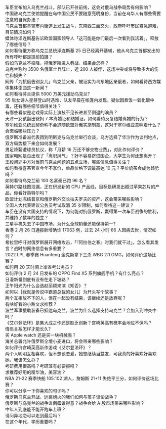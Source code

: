 车臣宣布加入乌克兰战斗，部队已开往前线，这会对俄乌战争局势有何影响？  
中国驻乌克兰使馆提醒在乌中国公民不要随意亮明身份，当前在乌华人有哪些需要注意的自保办法？  
乌克兰首都基辅市内街道上发生战斗，东南西三面交火，政府呼吁市民紧急避难，目前情况如何？  
媒体称泽连斯基告诉欧盟国家领导人「这可能是你们最后一次看到我活着」，释放了哪些信号？  
如何看待俄方称乌克兰总统泽连斯基 25 日已经离开基辅，他从乌克兰首都发出的所有呼吁都是提前拍摄？  
假如乌克兰不投降，拖俄罗斯进入巷战，结果会怎样？  
乌克兰称约 3500 名俄军士兵阵亡，近 200 人被俘，这场冲突或将导致多大的伤亡和损失？  
网传「为抗俄告别女儿」乌克兰父亲，被证实为乌东地区亲俄者，如何看待西方媒体集体歪曲这一新闻？  
如何看待芬兰提供 5000 万美元援助乌克兰?  
95 后女诗人星芽登山时遇难，队友早晨在帐篷内发现，疑似因煮饭一氧化碳中毒，还有哪些细节值得关注？  
有哪些看似是老戏骨实际上演技不见长进甚至倒退的演员？  
天津一女孩翻出爸妈 7 本离婚证和结婚证，如何看待反复结婚离婚的行为？  
塞尔维亚总统武契奇称不会追随欧盟对俄实施制裁，这对于塞尔维亚意味着什么？会面临哪些压力？  
俄罗斯准备派代表团到明斯克与乌克兰举行会谈，乌方选择了华沙作为谈判地点，双方局势接下来会如何发展？  
男足降薪遭球员抗议，称「月薪 16 万还不够交物业费」，对此作何评价？  
国家电网是否出现了「离职风气」？好不容易挤进国企，大学生为何还想离开？  
王毅阐述中方对当前乌克兰问题的五点立场，哪些信息值得关注？  
如何看待喜茶官宣今年不涨价，单品价格下调最高达 10 元？平价奶茶会成为趋势吗？  
如何看待乌克兰前 100 名富豪已跑 96 名？  
英特尔路线图泄漏，正在研发新的 CPU 产品线，目标是研发出超过苹果芯片的产品，你看好英特尔吗？  
欧盟计划冻结普京和俄罗斯外交长拉夫罗夫的资产，这会带来哪些影响？  
全国人大代表建议公务员考试取消 35 岁限制，如何看待这一建议？  
车臣在没有大国支持的情况下，为何能对抗俄罗斯，赢得第一次车臣战争的胜利，并维持了数年的独立？  
三星手机失去了中国市场，为什么全球销量还能保持第一?  
香港 2 月 26 日通报新增确诊 17063 例，过去 24 小时 66 人因病去世，情况如何？  
希拉里呼吁对俄罗斯展开网络攻击，「『阿拉伯之春』时我们就干过」，怎么看其发言？战时的网络信息有多重要？  
2022 LPL 春季赛 Huanfeng 金克斯拿下三杀 WBG 2:1 OMG，如何评价这场比赛？  
如何用 20 天时间上岸省考公务员？  
如何评价 2 月 24 日发布的 OPPO Find X5 系列旗舰手机？有什么亮点？  
日漫新番到底有没有在走下坡路？  
正午阳光为什么会选赵丽颖来演《知否》？  
如何以［我就是传说中霸道总裁的女儿］为开头写个故事？  
两个互相放不下的人，但在一起没有结果，该继续还是放弃呢？  
有啥好看的小甜文求推荐？  
波兰军事援助装备已抵达乌克兰，波兰为什么选择支持乌克兰？会加入到冲突中吗？  
《艾尔登法环》是集大成之作还是缺乏创新？宫崎英高有概率会地位不保吗？  
情侣关系怎样才能长久?  
买 Apple watch 还是买一块机械表？  
海关总署允许俄罗斯全境小麦进口，将会带来哪些影响？  
如何评价宫崎英高新作游戏《艾尔登法环》？  
两个人明明互相喜欢，但不想谈恋爱，她想继续当盆友，可我真的好喜欢好喜欢她，我该怎么办？  
考研费用很高吗？考研班有必要报吗？  
求推荐好用的精华油，美容油？  
NBA 21-22 赛季快船 105:102 湖人，詹姆斯 21+11 失绝平三分，如何评价这场比赛？  
你可以分享一下你喜欢的句子吗？  
俄罗斯乌克兰开战，远离炮火的我们如何与孩子谈论战争？  
俄罗斯与乌克兰的战争谁倒霉谁得意？战争会给 A 股市场带来哪些影响？  
中年人到底能不能开跑车上班？  
请问异地恋可以走到最后吗？  
在这个年代，学历重要吗？  
